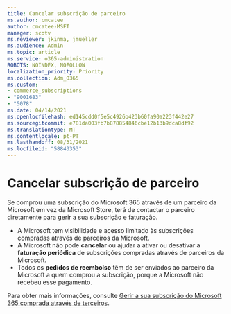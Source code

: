 ```yaml
---
title: Cancelar subscrição de parceiro
ms.author: cmcatee
author: cmcatee-MSFT
manager: scotv
ms.reviewer: jkinma, jmueller
ms.audience: Admin
ms.topic: article
ms.service: o365-administration
ROBOTS: NOINDEX, NOFOLLOW
localization_priority: Priority
ms.collection: Adm_O365
ms.custom:
- commerce_subscriptions
- "9001683"
- "5078"
ms.date: 04/14/2021
ms.openlocfilehash: ed145cdd0f5e5c4926b423b60fa90a223f442e27
ms.sourcegitcommit: e781da003fb7b878854846cbe12b13b9dca8df92
ms.translationtype: MT
ms.contentlocale: pt-PT
ms.lasthandoff: 08/31/2021
ms.locfileid: "58843353"
---
```

# <a name="cancel-subscription-from-partner"></a>Cancelar subscrição de parceiro

Se comprou uma subscrição do Microsoft 365 através de um parceiro da Microsoft em vez da Microsoft Store, terá de contactar o parceiro diretamente para gerir a sua subscrição e faturação.

- A Microsoft tem visibilidade e acesso limitado às subscrições compradas através de parceiros da Microsoft. 
- A Microsoft não pode **cancelar** ou ajudar a ativar ou desativar a **faturação periódica** de subscrições compradas através de parceiros da Microsoft. 
- Todos os **pedidos de reembolso** têm de ser enviados ao parceiro da Microsoft a quem comprou a subscrição, porque a Microsoft não recebeu esse pagamento. 

Para obter mais informações, consulte [Gerir a sua subscrição do Microsoft 365 comprada através de terceiros](https://support.microsoft.com/help/4230739/microsoft-account-manage-office-365-subscription-from-third-party). 
